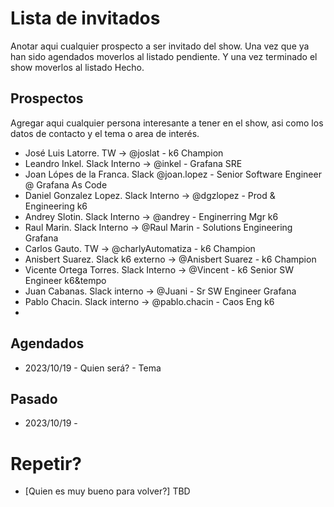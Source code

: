 # Lista de invitados
Anotar aqui cualquier prospecto a ser invitado del show. Una vez que ya han sido agendados moverlos al listado pendiente. Y una vez terminado el show moverlos al listado Hecho.
## Prospectos
Agregar aqui cualquier persona interesante a tener en el show, asi como los datos de contacto y el tema o area de interés.
- José Luis Latorre. TW -> @joslat - k6 Champion
- Leandro Inkel. Slack Interno -> @inkel - Grafana SRE
- Joan Lópes de la Franca. Slack @joan.lopez - Senior Software Engineer @ Grafana As Code
- Daniel Gonzalez Lopez. Slack Interno -> @dgzlopez - Prod & Engineering k6
- Andrey Slotin. Slack Interno -> @andrey - Enginerring Mgr k6
- Raul Marin. Slack Interno -> @Raul Marin - Solutions Engineering Grafana
- Carlos Gauto. TW -> @charlyAutomatiza - k6 Champion
- Anisbert Suarez. Slack k6 externo -> @Anisbert Suarez - k6 Champion
- Vicente Ortega Torres. Slack Interno -> @Vincent - k6 Senior SW Engineer k6&tempo
- Juan Cabanas. Slack interno -> @Juani - Sr SW Engineer Grafana
- Pablo Chacin. Slack interno -> @pablo.chacin - Caos Eng k6
- 

## Agendados
- 2023/10/19 - Quien será? - Tema

## Pasado
- 2023/10/19 -

# Repetir?
- [Quien es muy bueno para volver?] TBD